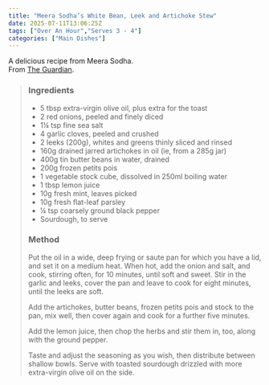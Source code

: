 ```yaml
---
title: "Meera Sodha’s White Bean, Leek and Artichoke Stew"
date: 2025-07-11T13:06:25Z
tags: ["Over An Hour","Serves 3 - 4"]
categories: ["Main Dishes"]
---
```


A delicious recipe from Meera Sodha.\
From [The Guardian](https://www.theguardian.com/food/2025/mar/08/white-bean-leek-and-artichoke-stew-vegan-recipe-meera-sodha).

> ### Ingredients
> * 5 tbsp extra-virgin olive oil, plus extra for the toast
> * 2 red onions, peeled and finely diced
> * 1¼ tsp fine sea salt
> * 4 garlic cloves, peeled and crushed
> * 2 leeks (200g), whites and greens thinly sliced and rinsed
> * 160g drained jarred artichokes in oil (ie, from a 285g jar)
> * 400g tin butter beans in water, drained
> * 200g frozen petits pois
> * 1 vegetable stock cube, dissolved in 250ml boiling water
> * 1 tbsp lemon juice
> * 10g fresh mint, leaves picked
> * 10g fresh flat-leaf parsley
> * ¼ tsp coarsely ground black pepper
> * Sourdough, to serve
> 
> ### Method
>
> Put the oil in a wide, deep frying or saute pan for which you have a lid, and set it on a medium heat. When hot, add the onion and salt, and cook, stirring often, for 10 minutes, until soft and sweet. Stir in the garlic and leeks, cover the pan and leave to cook for eight minutes, until the leeks are soft.
> 
> Add the artichokes, butter beans, frozen petits pois and stock to the pan, mix well, then cover again and cook for a further five minutes.
> 
> Add the lemon juice, then chop the herbs and stir them in, too, along with the ground pepper.
> 
> Taste and adjust the seasoning as you wish, then distribute between shallow bowls. Serve with toasted sourdough drizzled with more extra-virgin olive oil on the side.
